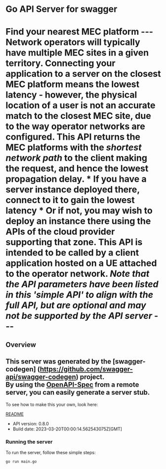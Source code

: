 # Go API Server for swagger

# Find your nearest MEC platform --- Network operators will typically have multiple MEC sites in a given territory. Connecting your application to a server on the closest MEC platform means the lowest latency - however, the physical location of a user is not an accurate match to the closest MEC site, due to the way operator networks are configured. This API returns the MEC platforms with the _shortest network path_ to the client making the request, and hence the lowest propagation delay. * If you have a server instance deployed there, connect to it to gain the lowest latency * Or if not, you may wish to deploy an instance there using the APIs of the cloud provider supporting that zone.    This API is intended to be called by a client application hosted on a UE attached to the operator network. _Note that the API parameters have been listed in this 'simple API' to align with the full API, but are optional and may not be supported by the API server_ --- 

## Overview
This server was generated by the [swagger-codegen]
(https://github.com/swagger-api/swagger-codegen) project.  
By using the [OpenAPI-Spec](https://github.com/OAI/OpenAPI-Specification) from a remote server, you can easily generate a server stub.  
-

To see how to make this your own, look here:

[README](https://github.com/swagger-api/swagger-codegen/blob/master/README.md)

- API version: 0.8.0
- Build date: 2023-03-20T00:00:14.562543075Z[GMT]


### Running the server
To run the server, follow these simple steps:

```
go run main.go
```

